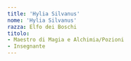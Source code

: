 ```yaml
---
title: 'Hylia Silvanus'
nome: 'Hylia Silvanus'
razza: Elfo dei Boschi
titolo:
- Maestro di Magia e Alchimia/Pozioni
- Insegnante
---
```

